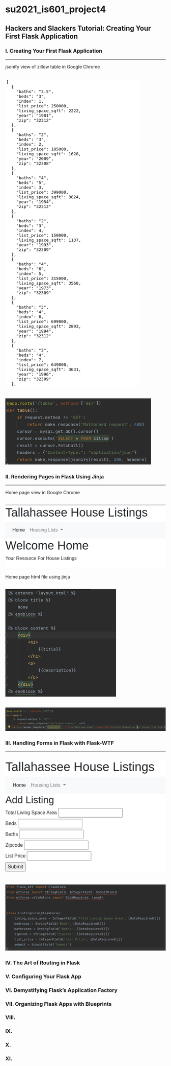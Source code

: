# su2021_is601_project4
Hackers and Slackers Tutorial: Creating Your First Flask Application
---

### I. Creating Your First Flask Application
---

jsonify view of zillow table in Google Chrome

![image1](/screenshots/part1-googlechrome.png)
---

![image2](/screenshots/part1-pycharm.png)
---

### II. Rendering Pages in Flask Using Jinja
---

Home page view in Google Chrome

![image3](/screenshots/part2-googlechrome.png)
---

Home page html file using jinja

![image4](/screenshots/part2-html-pycharm.png)
---

![image5](/screenshots/part2-python-pycharm.png)
---

### III. Handling Forms in Flask with Flask-WTF
---

![image6](/screenshots/part3-googlechrome.png)
---

![image7](/screenshots/part3-python-pycharm.png)
---

### IV. The Art of Routing in Flask
### V. Configuring Your Flask App
### VI. Demystifying Flask’s Application Factory
### VII. Organizing Flask Apps with Blueprints
### VIII.
### IX.
### X. 
### XI.

